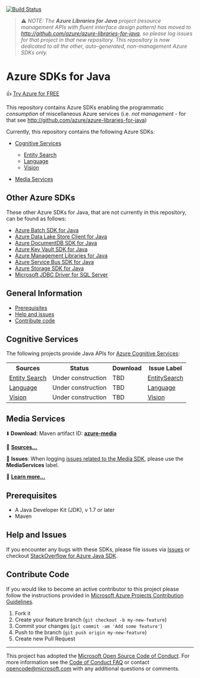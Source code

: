 [![Build Status](https://travis-ci.org/Azure/azure-libraries-for-java.svg?style=flat-square&label=build)](https://travis-ci.org/Azure/azure-libraries-for-java)

> :warning: *NOTE: The **Azure Libraries for Java** project (resource management APIs with fluent interface design pattern) has moved to http://github.com/azure/azure-libraries-for-java, so please log issues for that project in that new repository. This repository is now dedicated to all the other, auto-generated, non-management Azure SDKs only.*

# Azure SDKs for Java

:+1: [Try Azure for FREE](http://go.microsoft.com/fwlink/?LinkId=330212)

This repository contains Azure SDKs enabling the programmatic *consumption* of miscellaneous Azure services (i.e. *not management* - for that see http://github.com/azure/azure-libraries-for-java)

Currently, this repository contains the following Azure SDKs:

* [Cognitive Services](#cognitive-services)
  * [Entity Search](#entity-search)
  * [Language](#language)
  * [Vision](#vision)

* [Media Services](#media-services)

## Other Azure SDKs

These other Azure SDKs for Java, that are not currently in this repository, can be found as follows:

* [Azure Batch SDK for Java](https://github.com/azure/azure-batch-sdk-for-java)
* [Azure Data Lake Store Client for Java](https://github.com/Azure/azure-data-lake-store-java)
* [Azure DocumentDB SDK for Java](https://github.com/Azure/azure-documentdb-java)
* [Azure Key Vault SDK for Java](https://github.com/Azure/azure-keyvault-java)
* [Azure Management Libraries for Java](https://github.com/azure/azure-libraries-for-java)
* [Azure Service Bus SDK for Java](https://github.com/Azure/azure-service-bus-java)
* [Azure Storage SDK for Java](https://github.com/Azure/azure-storage-java)
* [Microsoft JDBC Driver for SQL Server](https://github.com/Microsoft/mssql-jdbc)

## General Information
* [Prerequisites](#prerequisites)
* [Help and issues](#help-and-issues)
* [Contribute code](#contribute-code)


## Cognitive Services

The following projects provide Java APIs for [Azure Cognitive Services](https://azure.microsoft.com/en-us/services/cognitive-services/):

<table><tr><th>Sources</th><th>Status</th><th>Download</th><th>Issue Label</th></tr>
<tr>
	<td><a name="entity-search" href="https://github.com/Azure/azure-sdk-for-java/tree/master/cognitiveservices/azure-entitysearch">Entity Search</a></td>
	<td>Under construction</td>
	<td>TBD</td>
	<td><a href="https://github.com/azure/azure-sdk-for-java/issues?q=is%3Aopen+is%3Aissue+label%3AEntitySearch">EntitySearch</a></td>
</tr>

<tr>
	<td><a name="language" href="https://github.com/Azure/azure-sdk-for-java/tree/master/cognitiveservices/azure-language">Language</a></td>
	<td>Under construction</td>
	<td>TBD</td>
	<td><a href="https://github.com/azure/azure-sdk-for-java/issues?utf8=%E2%9C%93&q=is%3Aopen%20is%3Aissue%20label%3ALanguage">Language</a></td>
</tr>

<tr>
	<td><a name="vision" href="https://github.com/Azure/azure-sdk-for-java/tree/master/cognitiveservices/azure-vision">Vision</a></td>
	<td>Under construction</td>
	<td>TBD</td>
	<td><a href="https://github.com/azure/azure-sdk-for-java/issues?utf8=%E2%9C%93&q=is%3Aopen%20is%3Aissue%20label%3AVision">Vision</a></td>
</tr>
</table>

## Media Services

  :arrow_down: **Download**: Maven artifact ID: [**azure-media**](http://search.maven.org/#search%7Cgav%7C1%7Cg%3A%22com.microsoft.azure%22%20AND%20a%3A%22azure-media%22)

  :page_facing_up: [**Sources...**](https://github.com/Azure/azure-sdk-for-java/tree/0.9/services/azure-media)

  :triangular_flag_on_post: **Issues**: When logging [issues related to the Media SDK](https://github.com/azure/azure-sdk-for-java/issues?q=is%3Aopen+is%3Aissue+label%3AMediaServices), please use the **MediaServices** label.

  :link: [**Learn more...**](https://azure.microsoft.com/en-us/services/media-services/)

## Prerequisites

- A Java Developer Kit (JDK), v 1.7 or later
- Maven

## Help and Issues

If you encounter any bugs with these SDKs, please file issues via [Issues](https://github.com/Azure/azure-sdk-for-java/issues) or checkout [StackOverflow for Azure Java SDK](http://stackoverflow.com/questions/tagged/azure-java-sdk).

## Contribute Code

If you would like to become an active contributor to this project please follow the instructions provided in [Microsoft Azure Projects Contribution Guidelines](http://azure.github.io/guidelines.html).

1. Fork it
2. Create your feature branch (`git checkout -b my-new-feature`)
3. Commit your changes (`git commit -am 'Add some feature'`)
4. Push to the branch (`git push origin my-new-feature`)
5. Create new Pull Request

---

This project has adopted the [Microsoft Open Source Code of Conduct](https://opensource.microsoft.com/codeofconduct/). For more information see the [Code of Conduct FAQ](https://opensource.microsoft.com/codeofconduct/faq/) or contact [opencode@microsoft.com](mailto:opencode@microsoft.com) with any additional questions or comments.
